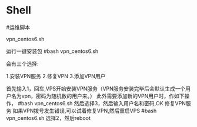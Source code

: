 # Shell
#运维脚本

vpn_centos6.sh

运行一键安装包
#bash vpn_centos6.sh

会有三个选择:

1.安装VPN服务
2.修复VPN
3.添加VPN用户

首先输入1，回车,VPS开始安装VPN服务（VPN服务安装完毕后会默认生成一个用户名为vpn，密码为随机数的用户来。）
此外需要添加新的VPN用户时，作如下操作，
#bash vpn_centos6.sh
然后选择3，然后输入用户名和密码,OK
修复VPN服务 
如果VPN拨号发生错误,可以试着修复VPN,然后重启VPS
#bash vpn_centos6.sh
选择2，然后reboot
